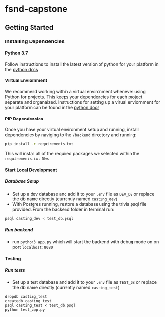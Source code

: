 # fsnd-capstone

## Getting Started

### Installing Dependencies

#### Python 3.7

Follow instructions to install the latest version of python for your platform in the [python docs](https://docs.python.org/3/using/unix.html#getting-and-installing-the-latest-version-of-python)

#### Virtual Enviornment

We recommend working within a virtual environment whenever using Python for projects. This keeps your dependencies for each project separate and organaized. Instructions for setting up a virual enviornment for your platform can be found in the [python docs](https://packaging.python.org/guides/installing-using-pip-and-virtual-environments/)

#### PIP Dependencies

Once you have your virtual environment setup and running, install dependencies by naviging to the `/backend` directory and running:

```bash
pip install -r requirements.txt
```

This will install all of the required packages we selected within the `requirements.txt` file.

#### Start Local Development
##### Database Setup
- Set up a dev database and add it to your `.env` file as `DEV_DB` or replace the db name directly (currently named `casting_dev`)
- With Postgres running, restore a database using the trivia.psql file provided. From the backend folder in terminal run:

```bash
psql casting_dev < test_db.psql
```
##### Run backend
- run `python3 app.py` which will start the backend with debug mode on on port `localhost:8080`
#### Testing
##### Run tests
- Set up a test database and add it to your `.env` file as `TEST_DB` or replace the db name directly (currently named `casting_test`)

```
dropdb casting_test
createdb casting_test
psql casting_test < test_db.psql
python test_app.py
```

